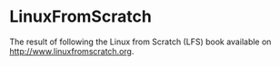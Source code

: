# LinuxFromScratch
The result of following the Linux from Scratch (LFS) book available on http://www.linuxfromscratch.org.
